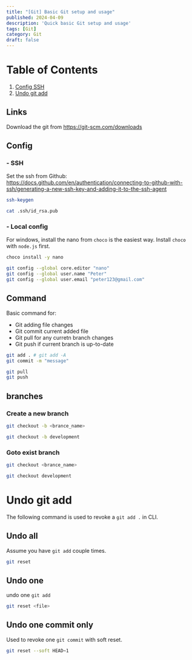 ```yaml
---
title: "[Git] Basic Git setup and usage"
published: 2024-04-09
description: 'Quick basic Git setup and usage'
tags: [Git]
category: Git
draft: false
---
```


# Table of Contents
1. [Config SSH](#config)
2. [Undo git add](#undo-git-add)

## Links

Download the git from https://git-scm.com/downloads

## Config

### - SSH

Set the ssh from Github:  
https://docs.github.com/en/authentication/connecting-to-github-with-ssh/generating-a-new-ssh-key-and-adding-it-to-the-ssh-agent  

```bash title="Terminal"
ssh-keygen

cat .ssh/id_rsa.pub
```

### - Local config

For windows, install the nano from `choco` is the easiest way. Install `choco` with `node.js` first.

```bash title="Terminal"
choco install -y nano
```

```bash title="Terminal"
git config --global core.editor "nano"
git config --global user.name "Peter"
git config --global user.email "peter123@gmail.com"
```

## Command
Basic command for:  
- Git adding file changes
- Git commit current added file
- Git pull for any curretn branch changes
- Git push if current branch is up-to-date

```bash
git add . # git add -A
git commit -m "message"

git pull
git push
```

## branches

### Create a new branch
```bash
git checkout -b <brance_name>

git checkout -b development
```

### Goto exist branch
```bash
git checkout <brance_name>

git checkout development
```

# Undo git add
The following command is used to revoke a `git add .` in CLI.  

## Undo all
Assume you have `git add` couple times.
```bash
git reset
```

## Undo one
undo one `git add`
```bash
git reset <file>
```

## Undo one commit only
Used to revoke one `git commit` with soft reset.  
```bash
git reset --soft HEAD~1
```